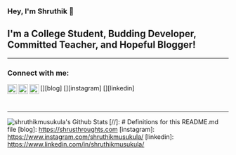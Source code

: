 ### Hey, I'm Shruthik 👋


## I'm a College Student, Budding Developer, Committed Teacher, and Hopeful Blogger!

---

### Connect with me:

[<img align="left" alt="shruthikmusukula | Blog" width="22px" src="https://cdn.jsdelivr.net/npm/simple-icons@3.4.0/icons/bloglovin.svg" />][blog]
[<img align="left" alt="shruthikmusukula | Instagram" width="22px" src="https://cdn.jsdelivr.net/npm/simple-icons@v3/icons/instagram.svg" />][instagram]
[<img align="left" alt="shruthikmusukula | LinkedIn" width="22px" src="https://cdn.jsdelivr.net/npm/simple-icons@v3/icons/linkedin.svg" />][linkedin]

<br />

---

<img align="left" alt="shruthikmusukula's Github Stats" src="https://github-readme-stats.vercel.app/api?username=shruthikmusukula&show_icons=true&hide_border=true" />

[//]: # Definitions for this README.md file
[blog]: https://shrusthroughts.com
[instagram]: https://www.instagram.com/shruthikmusukula/
[linkedin]: https://www.linkedin.com/in/shruthikmusukula/
